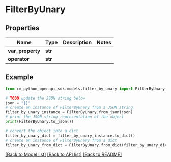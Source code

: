 # FilterByUnary


## Properties

Name | Type | Description | Notes
------------ | ------------- | ------------- | -------------
**var_property** | **str** |  | 
**operator** | **str** |  | 

## Example

```python
from cm_python_openapi_sdk.models.filter_by_unary import FilterByUnary

# TODO update the JSON string below
json = "{}"
# create an instance of FilterByUnary from a JSON string
filter_by_unary_instance = FilterByUnary.from_json(json)
# print the JSON string representation of the object
print(FilterByUnary.to_json())

# convert the object into a dict
filter_by_unary_dict = filter_by_unary_instance.to_dict()
# create an instance of FilterByUnary from a dict
filter_by_unary_from_dict = FilterByUnary.from_dict(filter_by_unary_dict)
```
[[Back to Model list]](../README.md#documentation-for-models) [[Back to API list]](../README.md#documentation-for-api-endpoints) [[Back to README]](../README.md)


